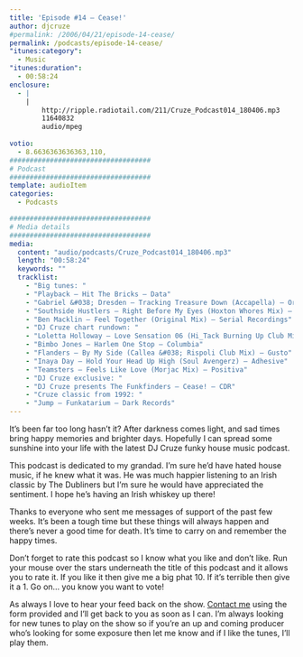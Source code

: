 ```yaml
---
title: 'Episode #14 – Cease!'
author: djcruze
#permalink: /2006/04/21/episode-14-cease/
permalink: /podcasts/episode-14-cease/
"itunes:category":
  - Music
"itunes:duration":
  - 00:58:24
enclosure:
  - |
    |
        http://ripple.radiotail.com/211/Cruze_Podcast014_180406.mp3
        11640832
        audio/mpeg
        
votio:
  - 8.6636363636363,110,
###################################
# Podcast
###################################
template: audioItem
categories:
  - Podcasts

###################################
# Media details
###################################
media:
  content: "audio/podcasts/Cruze_Podcast014_180406.mp3"
  length: "00:58:24"
  keywords: ""
  tracklist:
    - "Big tunes: "
    - "Playback – Hit The Bricks – Data"
    - "Gabriel &#038; Dresden – Tracking Treasure Down (Accapella) – Organized Nature"
    - "Southside Hustlers – Right Before My Eyes (Hoxton Whores Mix) – Data"
    - "Ben Macklin – Feel Together (Original Mix) – Serial Recordings"
    - "DJ Cruze chart rundown: "
    - "Loletta Holloway – Love Sensation 06 (Hi_Tack Burning Up Club Mix) – Gusto"
    - "Bimbo Jones – Harlem One Stop – Columbia"
    - "Flanders – By My Side (Callea &#038; Rispoli Club Mix) – Gusto"
    - "Inaya Day – Hold Your Head Up High (Soul Avengerz) – Adhesive"
    - "Teamsters – Feels Like Love (Morjac Mix) – Positiva"
    - "DJ Cruze exclusive: "
    - "DJ Cruze presents The Funkfinders – Cease! – CDR"
    - "Cruze classic from 1992: "
    - "Jump – Funkatarium – Dark Records"
---
```

It&#8217;s been far too long hasn&#8217;t it? After darkness comes light, and sad times bring happy memories and brighter days. Hopefully I can spread some sunshine into your life with the latest DJ Cruze funky house music podcast.

This podcast is dedicated to my grandad. I&#8217;m sure he&#8217;d have hated house music, if he knew what it was. He was much happier listening to an Irish classic by The Dubliners but I&#8217;m sure he would have appreciated the sentiment. I hope he&#8217;s having an Irish whiskey up there!

Thanks to everyone who sent me messages of support of the past few weeks. It&#8217;s been a tough time but these things will always happen and there&#8217;s never a good time for death. It&#8217;s time to carry on and remember the happy times.

Don&#8217;t forget to rate this podcast so I know what you like and don&#8217;t like. Run your mouse over the stars underneath the title of this podcast and it allows you to rate it. If you like it then give me a big phat 10. If it&#8217;s terrible then give it a 1. Go on&#8230; you know you want to vote!

As always I love to hear your feed back on the show. [Contact me][15] using the form provided and I&#8217;ll get back to you as soon as I can. I&#8217;m always looking for new tunes to play on the show so if you&#8217;re an up and coming producer who&#8217;s looking for some exposure then let me know and if I like the tunes, I&#8217;ll play them.

 [1]: http://ripple.radiotail.com/211/Cruze_Podcast014_180406.mp3
 [2]: http://www.djcruze.co.uk/cms/podcasts/feed/rss2
 [3]: http://www.ministryofsound.com/
 [4]: http://www.gabrielanddresden.com/
 [5]: http://www.hoxtonwhores.com/
 [6]: http://www.myspace.com/benmacklin
 [7]: http://www.serialrecords.com/
 [8]: http://www.gutrecords.com/
 [9]: http://www.bimbojones.com/
 [10]: http://www.inayaday.com/
 [11]: http://www.adhesiverecords.co.uk/
 [12]: http://www.morjac.com/
 [13]: http://www.positivarecords.com/
 [14]: http://www.djcruze.co.uk/
 [15]: http://www.djcruze.co.uk/cms/contact/
